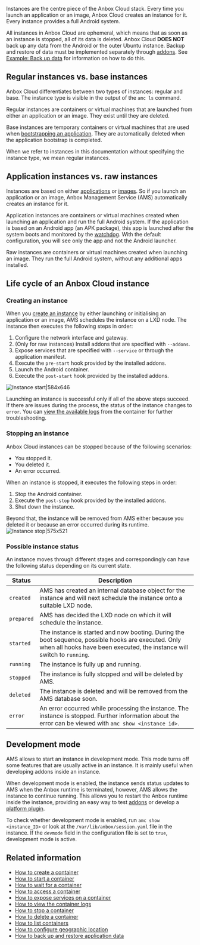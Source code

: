 Instances are the centre piece of the Anbox Cloud stack. Every time you launch an application or an image, Anbox Cloud creates an instance for it. Every instance provides a full Android system.

All instances in Anbox Cloud are ephemeral, which means that as soon as an instance is stopped, all of its data is deleted. Anbox Cloud **DOES NOT** back up any data from the Android or the outer Ubuntu instance. Backup and restore of data must be implemented separately through [addons](https://discourse.ubuntu.com/t/addons/25293). See [Example: Back up data](https://discourse.ubuntu.com/t/example-back-up-data/25289) for information on how to do this.

<a name="regular-vs-base"></a>
## Regular instances vs. base instances

Anbox Cloud differentiates between two types of instances: regular and base. The instance type is visible in the output of the `amc ls` command.

Regular instances are containers or virtual machines that are launched from either an application or an image. They exist until they are deleted.

Base instances are temporary containers or virtual machines that are used when [bootstrapping an application](https://discourse.ubuntu.com/t/managing-applications/17760#bootstrap). They are automatically deleted when the application bootstrap is completed.

When we refer to instances in this documentation without specifying the instance type, we mean regular instances.

<a name="application-vs-raw"></a>
## Application instances vs. raw instances

Instances are based on either [applications](https://discourse.ubuntu.com/t/managing-applications/17760) or [images](https://discourse.ubuntu.com/t/provided-images/24185). So if you launch an application or an image, Anbox Management Service (AMS) automatically creates an instance for it.

Application instances are containers or virtual machines created when launching an application and run the full Android system. If the application is based on an Android app (an APK package), this app is launched after the system boots and monitored by the [watchdog](https://discourse.ubuntu.com/t/application-manifest/24197#watchdog). With the default configuration, you will see only the app and not the Android launcher.

Raw instances are containers or virtual machines created when launching an image. They run the full Android system, without any additional apps installed.

## Life cycle of an Anbox Cloud instance

### Creating an instance

When you [create an instance](https://discourse.ubuntu.com/t/24327) by either launching or initialising an application or an image, AMS schedules the instance on a LXD node. The instance then executes the following steps in order:

1. Configure the network interface and gateway.
1. (Only for raw instances) Install addons that are specified with `--addons`.
1. Expose services that are specified with `--service` or through the application manifest.
1. Execute the `pre-start` hook provided by the installed addons.
1. Launch the Android container.
1. Execute the `post-start` hook provided by the installed addons.

![Instance start|584x646](https://assets.ubuntu.com/v1/45389cab-instance_start.png)

Launching an instance is successful only if all of the above steps succeed. If there are issues during the process, the status of the instance changes to `error`. You can [view the available logs](https://discourse.ubuntu.com/t/24329) from the container for further troubleshooting.

### Stopping an instance

Anbox Cloud instances can be stopped because of the following scenarios:

- You stopped it.
- You deleted it.
- An error occurred.

When an instance is stopped, it executes the following steps in order:

1. Stop the Android container.
2. Execute the `post-stop` hook provided by the installed addons.
3. Shut down the instance.

Beyond that, the instance will be removed from AMS either because you deleted it or because an error occurred during its runtime.
![Instance stop|575x521](https://assets.ubuntu.com/v1/abb5becf-instance_stop.png)

### Possible instance status

An instance moves through different stages and correspondingly can have the following status depending on its current state.

Status            |  Description
----------------|------------
`created`     | AMS has created an internal database object for the instance and will next schedule the instance onto a suitable LXD node.
`prepared` | AMS has decided the LXD node on which it will schedule the instance.
`started` | The instance is started and now booting. During the boot sequence, possible hooks are executed. Only when all hooks have been executed, the instance will switch to `running`.
`running` | The instance is fully up and running.
`stopped` | The instance is fully stopped and will be deleted by AMS.
`deleted` | The instance is deleted and will be removed from the AMS database soon.
`error` | An error occurred while processing the instance. The instance is stopped. Further information about the error can be viewed with `amc show <instance id>`.

<a name="dev-mode"></a>
## Development mode

AMS allows to start an instance in development mode. This mode turns off some features that are usually active in an instance. It is mainly useful when developing addons inside an instance.

When development mode is enabled, the instance sends status updates to AMS when the Anbox runtime is terminated, however, AMS allows the instance to continue running. This allows you to restart the Anbox runtime inside the instance, providing an easy way to test [addons](https://discourse.ubuntu.com/t/addons/25293) or develop a [platform plugin](https://anbox-cloud.github.io/latest/anbox-platform-sdk/).

To check whether development mode is enabled, run `amc show <instance_ID>` or look at the `/var/lib/anbox/session.yaml` file in the instance. If the `devmode` field in the configuration file is set to `true`, development mode is active.

## Related information

 * [How to create a container](https://discourse.ubuntu.com/t/launch-a-container/24327)
 * [How to start a container](https://discourse.ubuntu.com/t/how-to-start-a-container/33924)
 * [How to wait for a container](https://discourse.ubuntu.com/t/wait-for-a-container/24330)
 * [How to access a container](https://discourse.ubuntu.com/t/access-containers-remotely/17772)
 * [How to expose services on a container](https://discourse.ubuntu.com/t/expose-services-on-a-container/24326)
 * [How to view the container logs](https://discourse.ubuntu.com/t/view-the-container-logs/24329)
 * [How to stop a container](https://discourse.ubuntu.com/t/how-to-stop-a-container/33925)
 * [How to delete a container](https://discourse.ubuntu.com/t/delete-a-container/24325)
 * [How to list containers](https://discourse.ubuntu.com/t/list-containers/24328)
 * [How to configure geographic location](https://discourse.ubuntu.com/t/usecase-container-configuration/17782)
 * [How to back up and restore application data](https://discourse.ubuntu.com/t/back-up-and-restore-application-data/24183)

